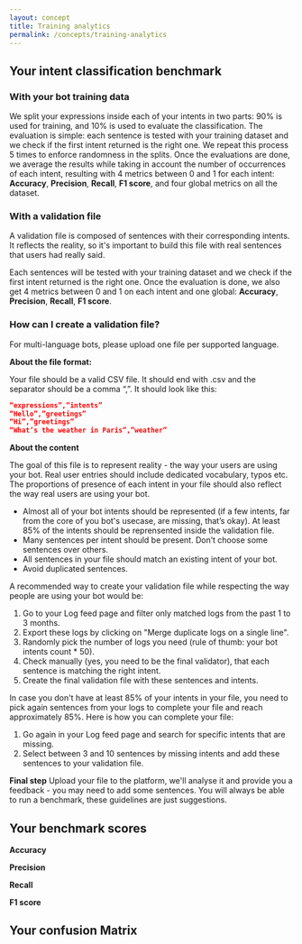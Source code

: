 ```yaml
---
layout: concept
title: Training analytics
permalink: /concepts/training-analytics
---
```


## Your intent classification benchmark




### With your bot training data

We split your expressions inside each of your intents in two parts: 90% is used for training, and 10% is used to evaluate the classification. The evaluation is simple: each sentence is tested with your training dataset and we check if the first intent returned is the right one. We repeat this process 5 times to enforce randomness in the splits. Once the evaluations are done, we average the results while taking in account the number of occurrences of each intent, resulting with 4 metrics between 0 and 1 for each intent: **Accuracy**, **Precision**, **Recall**, **F1 score**, and four global metrics on all the dataset.

### With a validation file

A validation file is composed of sentences with their corresponding intents. It reflects the reality, so it's important to build this file with real sentences that users had really said.

Each sentences will be tested with your training dataset and we check if the first intent returned is the right one. Once the evaluation is done, we also get 4 metrics between 0 and 1 on each intent and one global: **Accuracy**, **Precision**, **Recall**, **F1 score**.

### How can I create a validation file?

For multi-language bots, please upload one file per supported language.

**About the file format:**

Your file should be a valid CSV file. It should end with .csv and the separator should be a comma “,”.
It should look like this:

~~~ json
“expressions”,”intents”
“Hello”,”greetings”
“Hi”,”greetings”
“What’s the weather in Paris”,”weather”
~~~

**About the content**

The goal of this file is to represent reality - the way your users are using your bot. Real user entries should include dedicated vocabulary, typos etc. The proportions of presence of each intent in your file should also reflect the way real users are using your bot.

* Almost all of your bot intents should be represented (if a few intents, far from the core of you bot's usecase, are missing, that’s okay). At least 85% of the intents should be reprensented inside the validation file.
* Many sentences per intent should be present. Don’t choose some sentences over others.
* All sentences in your file should match an existing intent of your bot.
* Avoid duplicated sentences.

A recommended way to create your validation file while respecting the way people are using your bot would be:

1) Go to your Log feed page and filter only matched logs from the past 1 to 3 months.
2) Export these logs by clicking on "Merge duplicate logs on a single line".
3) Randomly pick the number of logs you need (rule of thumb: your bot intents count * 50).
4) Check manually (yes, you need to be the final validator), that each sentence is matching the right intent.
5) Create the final validation file with these sentences and intents.

In case you don't have at least 85% of your intents in your file, you need to pick again sentences from your logs to complete your file and reach approximately 85%. Here is how you can complete your file:

1) Go again in your Log feed page and search for specific intents that are missing.
2) Select between 3 and 10 sentences by missing intents and add these sentences to your validation file.

**Final step**
Upload your file to the platform, we'll analyse it and provide you a feedback - you may need to add some sentences. You will always be able to run a benchmark, these guidelines are just suggestions.

## Your benchmark scores

**Accuracy**

**Precision**

**Recall**

**F1 score**

## Your confusion Matrix
